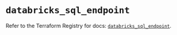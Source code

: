 # `databricks_sql_endpoint`

Refer to the Terraform Registry for docs: [`databricks_sql_endpoint`](https://registry.terraform.io/providers/databricks/databricks/1.42.0/docs/resources/sql_endpoint).
